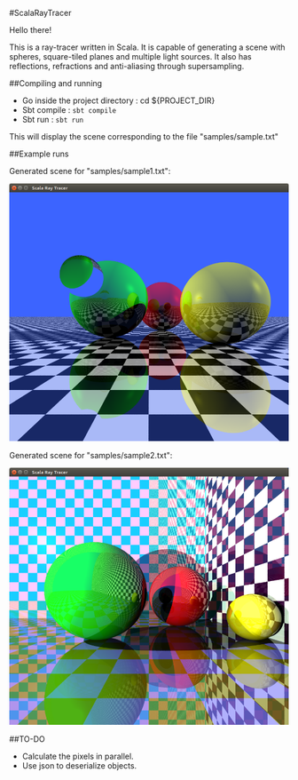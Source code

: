 #ScalaRayTracer

Hello there!

This is a ray-tracer written in Scala. It is capable of generating a scene with spheres, square-tiled planes and multiple light sources. It also has reflections, refractions and anti-aliasing through supersampling.

##Compiling and running

- Go inside the project directory : cd ${PROJECT_DIR}
- Sbt compile : ```sbt compile```
- Sbt run : ```sbt run```

This will display the scene corresponding to the file "samples/sample.txt"

##Example runs

Generated scene for "samples/sample1.txt":

![img1](https://raw.githubusercontent.com/prashantmishra/ScalaRayTracer/master/samples/sample1.png)

Generated scene for "samples/sample2.txt":

![img2](https://raw.githubusercontent.com/prashantmishra/ScalaRayTracer/master/samples/sample2.png)

##TO-DO

- Calculate the pixels in parallel.
- Use json to deserialize objects.
